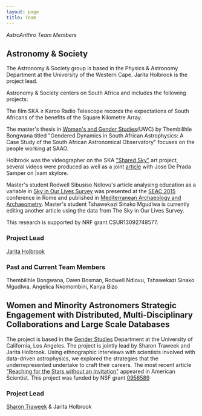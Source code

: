 ```yaml
---
layout: page
title: Team
---
```



*AstroAnthro Team Members*

<h2>Astronomy & Society</h2>

The Astronomy & Society group is based in the Physics & Astronomy Department at the University of the Western Cape. Jarita Holbrook is the project lead. 

Astronomy & Society centers on South Africa and includes the following projects: 

The film SKA ≥ Karoo Radio Telescope records the expectations of South Africans of the benefits of the Square Kilometre Array. 

<p>The master's thesis in <a href="https://www.uwc.ac.za/Faculties/ART/WGS/Pages/default.aspx">Women's and Gender Studies</a>(UWC) by Thembilihle Bongwana titled "Gendered Dynamics in South African Astrophysics: A Case Study of the South African Astronomical Observatory" focuses on the people working at SAAO. </p>

Holbrook was the videographer on the SKA <a href="https://www.skatelescope.org/shared-sky/">"Shared Sky"</a> art project, several videos were produced as well as a joint <a href="http://maajournal.com/Issues/2016/Vol16-4/Full11.pdf">article</a> with Jose De Prada Samper on |xam skylore. 

Master's student Rodwell Sibusiso Ndlovu's article analysing education as a variable in <a href="https://docs.google.com/forms/d/e/1FAIpQLSeM9JyKKvO_EzP2LlTUd6NBWadPEBRan6HOrWdUe16k4KnEyg/viewform?usp=sf_link">Sky in Our Lives Survey</a> was presented at the <a href="http://www.brera.inaf.it/SEAC2015/index.html">SEAC 2015</a> conference in Rome and published in <a href="http://maajournal.com/Issues/2016/Vol16-4/Full69.pdf">Mediterranean Archaeology and Archaeometry</a>. Master's student Tshawekazi Sinako Mgudlwa is currently editing another article using the data from The Sky in Our Lives Survey. 

This research is supported by NRF grant CSUR13092748577. 

<h3>Project Lead</h3>
<a href="http://astro.uwc.ac.za/our_team/holbrook/">Jarita Holbrook</a>

<h3>Past and Current Team Members</h3>
Thembilihle Bongwana, Dawn Bosman, Rodwell Ndlovu, Tshawekazi Sinako Mgudlwa, Angelica Nkomombini, Kanya Bizo

<h2>Women and Minority Astronomers Strategic Engagement with Distributed, Multi-Disciplinary Collaborations and Large Scale Databases</h2>
The project is based in the <a href="http://www.genderstudies.ucla.edu">Gender Studies</a> Department at the University of California, Los Angeles. The project is jointly lead by Sharon Traweek and Jarita Holbrook. Using ethnographic interviews with scientists involved with data-driven astrophysics, we explored the strategies that the underrepresented undertake to craft their careers. The most recent article <a href="https://www.americanscientist.org/article/reaching-for-the-stars-without-an-invitation">"Reaching for the Stars without an Invitation"</a> appeared in American Scientist. This project was funded by NSF grant <a href="https://www.nsf.gov/awardsearch/showAward?AWD_ID=0956589">0956589</a>

<h3>Project Lead</h3>
<a href="http://www.genderstudies.ucla.edu/faculty/sharon-traweek">Sharon Traweek</a> & Jarita Holbrook
